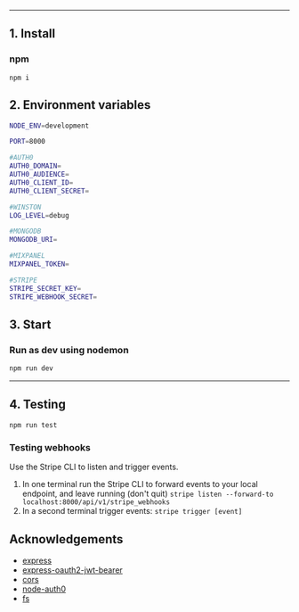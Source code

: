 
---
## 1. Install

### npm
```
npm i
```

## 2. Environment variables
```sh
NODE_ENV=development

PORT=8000

#AUTH0
AUTH0_DOMAIN=
AUTH0_AUDIENCE=
AUTH0_CLIENT_ID=
AUTH0_CLIENT_SECRET=

#WINSTON
LOG_LEVEL=debug

#MONGODB
MONGODB_URI=

#MIXPANEL
MIXPANEL_TOKEN=

#STRIPE
STRIPE_SECRET_KEY=
STRIPE_WEBHOOK_SECRET=

```

## 3. Start
### Run as dev using nodemon
```sh
npm run dev
```

---

## 4. Testing

`npm run test`

### Testing webhooks

Use the Stripe CLI to listen and trigger events.

1. In one terminal run the Stripe CLI to forward events to your local endpoint, and leave running (don't quit)
`stripe listen --forward-to localhost:8000/api/v1/stripe_webhooks`
2. In a second terminal trigger events: `stripe trigger [event]`

## Acknowledgements
- [express](https://expressjs.com/)
- [express-oauth2-jwt-bearer](https://auth0.github.io/node-oauth2-jwt-bearer/)
- [cors](https://expressjs.com/en/resources/middleware/cors.html)
- [node-auth0](https://auth0.github.io/node-auth0/)
- [fs](https://www.npmjs.com/package/fs)